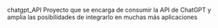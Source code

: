 chatgpt_API
Proyecto que se encarga de consumir la API de ChatGPT y amplia las posibilidades de integrarlo en muchas más aplicaciones